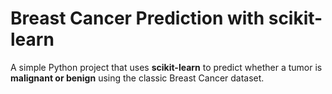 # Breast Cancer Prediction with scikit-learn

A simple Python project that uses **scikit-learn** to predict whether a tumor is **malignant or benign** using the classic Breast Cancer dataset.